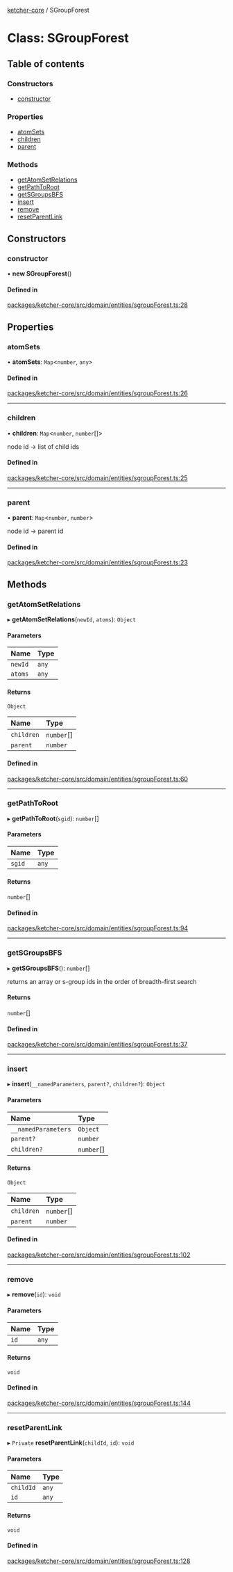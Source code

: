 [ketcher-core](../README.md) / SGroupForest

# Class: SGroupForest

## Table of contents

### Constructors

- [constructor](SGroupForest.md#constructor)

### Properties

- [atomSets](SGroupForest.md#atomsets)
- [children](SGroupForest.md#children)
- [parent](SGroupForest.md#parent)

### Methods

- [getAtomSetRelations](SGroupForest.md#getatomsetrelations)
- [getPathToRoot](SGroupForest.md#getpathtoroot)
- [getSGroupsBFS](SGroupForest.md#getsgroupsbfs)
- [insert](SGroupForest.md#insert)
- [remove](SGroupForest.md#remove)
- [resetParentLink](SGroupForest.md#resetparentlink)

## Constructors

### constructor

• **new SGroupForest**()

#### Defined in

[packages/ketcher-core/src/domain/entities/sgroupForest.ts:28](https://github.com/epam/ketcher/blob/bf065756/packages/ketcher-core/src/domain/entities/sgroupForest.ts#L28)

## Properties

### atomSets

• **atomSets**: `Map`<`number`, `any`\>

#### Defined in

[packages/ketcher-core/src/domain/entities/sgroupForest.ts:26](https://github.com/epam/ketcher/blob/bf065756/packages/ketcher-core/src/domain/entities/sgroupForest.ts#L26)

___

### children

• **children**: `Map`<`number`, `number`[]\>

node id -> list of child ids

#### Defined in

[packages/ketcher-core/src/domain/entities/sgroupForest.ts:25](https://github.com/epam/ketcher/blob/bf065756/packages/ketcher-core/src/domain/entities/sgroupForest.ts#L25)

___

### parent

• **parent**: `Map`<`number`, `number`\>

node id -> parent id

#### Defined in

[packages/ketcher-core/src/domain/entities/sgroupForest.ts:23](https://github.com/epam/ketcher/blob/bf065756/packages/ketcher-core/src/domain/entities/sgroupForest.ts#L23)

## Methods

### getAtomSetRelations

▸ **getAtomSetRelations**(`newId`, `atoms`): `Object`

#### Parameters

| Name | Type |
| :------ | :------ |
| `newId` | `any` |
| `atoms` | `any` |

#### Returns

`Object`

| Name | Type |
| :------ | :------ |
| `children` | `number`[] |
| `parent` | `number` |

#### Defined in

[packages/ketcher-core/src/domain/entities/sgroupForest.ts:60](https://github.com/epam/ketcher/blob/bf065756/packages/ketcher-core/src/domain/entities/sgroupForest.ts#L60)

___

### getPathToRoot

▸ **getPathToRoot**(`sgid`): `number`[]

#### Parameters

| Name | Type |
| :------ | :------ |
| `sgid` | `any` |

#### Returns

`number`[]

#### Defined in

[packages/ketcher-core/src/domain/entities/sgroupForest.ts:94](https://github.com/epam/ketcher/blob/bf065756/packages/ketcher-core/src/domain/entities/sgroupForest.ts#L94)

___

### getSGroupsBFS

▸ **getSGroupsBFS**(): `number`[]

returns an array or s-group ids in the order of breadth-first search

#### Returns

`number`[]

#### Defined in

[packages/ketcher-core/src/domain/entities/sgroupForest.ts:37](https://github.com/epam/ketcher/blob/bf065756/packages/ketcher-core/src/domain/entities/sgroupForest.ts#L37)

___

### insert

▸ **insert**(`__namedParameters`, `parent?`, `children?`): `Object`

#### Parameters

| Name | Type |
| :------ | :------ |
| `__namedParameters` | `Object` |
| `parent?` | `number` |
| `children?` | `number`[] |

#### Returns

`Object`

| Name | Type |
| :------ | :------ |
| `children` | `number`[] |
| `parent` | `number` |

#### Defined in

[packages/ketcher-core/src/domain/entities/sgroupForest.ts:102](https://github.com/epam/ketcher/blob/bf065756/packages/ketcher-core/src/domain/entities/sgroupForest.ts#L102)

___

### remove

▸ **remove**(`id`): `void`

#### Parameters

| Name | Type |
| :------ | :------ |
| `id` | `any` |

#### Returns

`void`

#### Defined in

[packages/ketcher-core/src/domain/entities/sgroupForest.ts:144](https://github.com/epam/ketcher/blob/bf065756/packages/ketcher-core/src/domain/entities/sgroupForest.ts#L144)

___

### resetParentLink

▸ `Private` **resetParentLink**(`childId`, `id`): `void`

#### Parameters

| Name | Type |
| :------ | :------ |
| `childId` | `any` |
| `id` | `any` |

#### Returns

`void`

#### Defined in

[packages/ketcher-core/src/domain/entities/sgroupForest.ts:128](https://github.com/epam/ketcher/blob/bf065756/packages/ketcher-core/src/domain/entities/sgroupForest.ts#L128)
